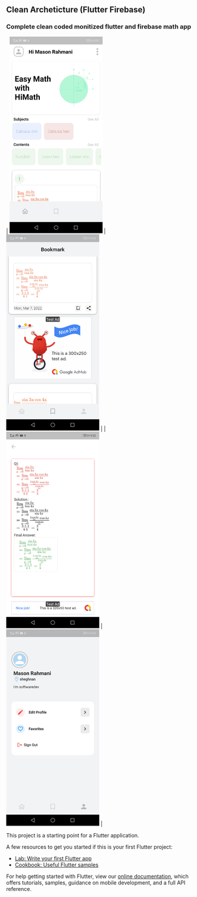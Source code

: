 

## Clean Archeticture (Flutter Firebase)
### Complete clean coded monitized flutter and firebase math app


| <img src="https://github.com/masonrahmani/himath/blob/main/Screenshot_20220312_093108_com.deepbrainy.himath.jpg" width="250"> | <img src="https://github.com/masonrahmani/himath/blob/main/Screenshot_20220312_093224_com.deepbrainy.himath.jpg" width="250"> |
| <img src="https://github.com/masonrahmani/himath/blob/main/Screenshot_20220312_093241_com.deepbrainy.himath.jpg" width="250"> | <img src="https://github.com/masonrahmani/himath/blob/main/Screenshot_20220312_093228_com.deepbrainy.himath.jpg" width="250"> |

This project is a starting point for a Flutter application.

A few resources to get you started if this is your first Flutter project:

- [Lab: Write your first Flutter app](https://flutter.dev/docs/get-started/codelab)
- [Cookbook: Useful Flutter samples](https://flutter.dev/docs/cookbook)

For help getting started with Flutter, view our
[online documentation](https://flutter.dev/docs), which offers tutorials,
samples, guidance on mobile development, and a full API reference.
